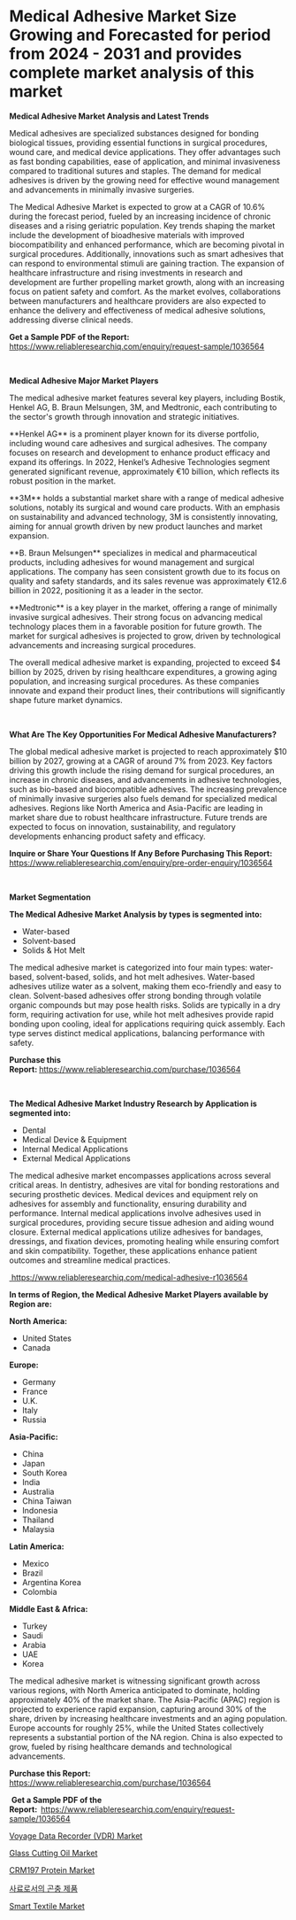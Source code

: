 <p><h1>Medical Adhesive Market Size Growing and Forecasted for period from 2024 - 2031 and provides complete market analysis of this market</h1></p><p><strong>Medical Adhesive Market Analysis and Latest Trends</strong></p>
<p><p>Medical adhesives are specialized substances designed for bonding biological tissues, providing essential functions in surgical procedures, wound care, and medical device applications. They offer advantages such as fast bonding capabilities, ease of application, and minimal invasiveness compared to traditional sutures and staples. The demand for medical adhesives is driven by the growing need for effective wound management and advancements in minimally invasive surgeries.</p><p>The Medical Adhesive Market is expected to grow at a CAGR of 10.6% during the forecast period, fueled by an increasing incidence of chronic diseases and a rising geriatric population. Key trends shaping the market include the development of bioadhesive materials with improved biocompatibility and enhanced performance, which are becoming pivotal in surgical procedures. Additionally, innovations such as smart adhesives that can respond to environmental stimuli are gaining traction. The expansion of healthcare infrastructure and rising investments in research and development are further propelling market growth, along with an increasing focus on patient safety and comfort. As the market evolves, collaborations between manufacturers and healthcare providers are also expected to enhance the delivery and effectiveness of medical adhesive solutions, addressing diverse clinical needs.</p></p>
<p><strong>Get a Sample PDF of the Report:&nbsp;</strong> <a href="https://www.reliableresearchiq.com/enquiry/request-sample/1036564">https://www.reliableresearchiq.com/enquiry/request-sample/1036564</a></p>
<p>&nbsp;</p>
<p><strong>Medical Adhesive Major Market Players</strong></p>
<p><p>The medical adhesive market features several key players, including Bostik, Henkel AG, B. Braun Melsungen, 3M, and Medtronic, each contributing to the sector's growth through innovation and strategic initiatives.</p><p>**Henkel AG** is a prominent player known for its diverse portfolio, including wound care adhesives and surgical adhesives. The company focuses on research and development to enhance product efficacy and expand its offerings. In 2022, Henkel’s Adhesive Technologies segment generated significant revenue, approximately €10 billion, which reflects its robust position in the market.</p><p>**3M** holds a substantial market share with a range of medical adhesive solutions, notably its surgical and wound care products. With an emphasis on sustainability and advanced technology, 3M is consistently innovating, aiming for annual growth driven by new product launches and market expansion.</p><p>**B. Braun Melsungen** specializes in medical and pharmaceutical products, including adhesives for wound management and surgical applications. The company has seen consistent growth due to its focus on quality and safety standards, and its sales revenue was approximately €12.6 billion in 2022, positioning it as a leader in the sector.</p><p>**Medtronic** is a key player in the market, offering a range of minimally invasive surgical adhesives. Their strong focus on advancing medical technology places them in a favorable position for future growth. The market for surgical adhesives is projected to grow, driven by technological advancements and increasing surgical procedures.</p><p>The overall medical adhesive market is expanding, projected to exceed $4 billion by 2025, driven by rising healthcare expenditures, a growing aging population, and increasing surgical procedures. As these companies innovate and expand their product lines, their contributions will significantly shape future market dynamics.</p></p>
<p>&nbsp;</p>
<p><strong>What Are The Key Opportunities For Medical Adhesive Manufacturers?</strong></p>
<p><p>The global medical adhesive market is projected to reach approximately $10 billion by 2027, growing at a CAGR of around 7% from 2023. Key factors driving this growth include the rising demand for surgical procedures, an increase in chronic diseases, and advancements in adhesive technologies, such as bio-based and biocompatible adhesives. The increasing prevalence of minimally invasive surgeries also fuels demand for specialized medical adhesives. Regions like North America and Asia-Pacific are leading in market share due to robust healthcare infrastructure. Future trends are expected to focus on innovation, sustainability, and regulatory developments enhancing product safety and efficacy.</p></p>
<p><strong>Inquire or Share Your Questions If Any Before Purchasing This Report:</strong> <a href="https://www.reliableresearchiq.com/enquiry/pre-order-enquiry/1036564">https://www.reliableresearchiq.com/enquiry/pre-order-enquiry/1036564</a></p>
<p>&nbsp;</p>
<p><strong>Market Segmentation</strong></p>
<p><strong>The Medical Adhesive Market Analysis by types is segmented into:</strong></p>
<p><ul><li>Water-based</li><li>Solvent-based</li><li>Solids & Hot Melt</li></ul></p>
<p><p>The medical adhesive market is categorized into four main types: water-based, solvent-based, solids, and hot melt adhesives. Water-based adhesives utilize water as a solvent, making them eco-friendly and easy to clean. Solvent-based adhesives offer strong bonding through volatile organic compounds but may pose health risks. Solids are typically in a dry form, requiring activation for use, while hot melt adhesives provide rapid bonding upon cooling, ideal for applications requiring quick assembly. Each type serves distinct medical applications, balancing performance with safety.</p></p>
<p><strong>Purchase this Report:&nbsp;</strong><a href="https://www.reliableresearchiq.com/purchase/1036564">https://www.reliableresearchiq.com/purchase/1036564</a></p>
<p>&nbsp;</p>
<p><strong>The Medical Adhesive Market Industry Research by Application is segmented into:</strong></p>
<p><ul><li>Dental</li><li>Medical Device & Equipment</li><li>Internal Medical Applications</li><li>External Medical Applications</li></ul></p>
<p><p>The medical adhesive market encompasses applications across several critical areas. In dentistry, adhesives are vital for bonding restorations and securing prosthetic devices. Medical devices and equipment rely on adhesives for assembly and functionality, ensuring durability and performance. Internal medical applications involve adhesives used in surgical procedures, providing secure tissue adhesion and aiding wound closure. External medical applications utilize adhesives for bandages, dressings, and fixation devices, promoting healing while ensuring comfort and skin compatibility. Together, these applications enhance patient outcomes and streamline medical practices.</p></p>
<p><a href="https://www.reliableresearchiq.com/medical-adhesive-r1036564">&nbsp;https://www.reliableresearchiq.com/medical-adhesive-r1036564</a></p>
<p><strong>In terms of Region, the Medical Adhesive Market Players available by Region are:</strong></p>
<p>
    <p> <strong> North America: </strong>
        <ul>
            <li>United States</li>
            <li>Canada</li>
        </ul>
        </p> 
    <p> <strong> Europe: </strong>
        <ul>
            <li>Germany</li>
            <li>France</li>
            <li>U.K.</li>
            <li>Italy</li>
            <li>Russia</li>
        </ul>
        </p> 
    <p> <strong> Asia-Pacific: </strong>
        <ul>
            <li>China</li>
            <li>Japan</li>
            <li>South Korea</li>
            <li>India</li>
            <li>Australia</li>
            <li>China Taiwan</li>
            <li>Indonesia</li>
            <li>Thailand</li>
            <li>Malaysia</li>
        </ul>
        </p> 
    <p> <strong> Latin America: </strong>
        <ul>
            <li>Mexico</li>
            <li>Brazil</li>
            <li>Argentina Korea</li>
            <li>Colombia</li>
        </ul>
        </p> 
    <p> <strong> Middle East & Africa: </strong>
        <ul>
            <li>Turkey</li>
            <li>Saudi</li>
            <li>Arabia</li>
            <li>UAE</li>
            <li>Korea</li>
        </ul>
    </p>
    </p>
<p><p>The medical adhesive market is witnessing significant growth across various regions, with North America anticipated to dominate, holding approximately 40% of the market share. The Asia-Pacific (APAC) region is projected to experience rapid expansion, capturing around 30% of the share, driven by increasing healthcare investments and an aging population. Europe accounts for roughly 25%, while the United States collectively represents a substantial portion of the NA region. China is also expected to grow, fueled by rising healthcare demands and technological advancements.</p></p>
<p><strong>Purchase this Report: </strong><a href="https://www.reliableresearchiq.com/purchase/1036564">https://www.reliableresearchiq.com/purchase/1036564</a></p>
<p>&nbsp;<strong>Get a Sample PDF of the Report:&nbsp;&nbsp;</strong><a href="https://www.reliableresearchiq.com/enquiry/request-sample/1036564">https://www.reliableresearchiq.com/enquiry/request-sample/1036564</a></p>
<p><strong></strong></p>
<p><p><a href="https://medium.com/@marline4rsi/voyage-data-recorder-vdr-market-share-size-trends-industry-analysis-report-by-application-345671c6c5e4">Voyage Data Recorder (VDR) Market</a></p><p><a href="https://issuu.com/reportprime-2/docs/glass-cutting-oil-market-size-2030._47522e80a0490e">Glass Cutting Oil Market</a></p><p><a href="https://issuu.com/reportprime-2/docs/crm197-protein-market-size-2030.ppt_e397371789a18c">CRM197 Protein Market</a></p><p><a href="https://medium.com/@alfonsokrtrtajcik8i9876/%EC%84%B8%EA%B3%84-insect-products-as-feed-market-%EC%9D%80-2024%EC%97%90%EC%84%9C-2031%EB%A1%9C-%EC%97%B0%ED%8F%89%EA%B7%A0-%EC%A6%9D%EA%B0%80%EC%9C%A8%EC%9D%84-%EB%B3%B4%EC%9D%BC-%EA%B2%83%EC%9C%BC%EB%A1%9C-%EC%98%88%EC%83%81%EB%90%A9%EB%8B%88%EB%8B%A4-12c373858c43">사료로서의 곤충 제품</a></p><p><a href="https://www.linkedin.com/pulse/smart-textile-market-size-growth-industry-analysis-segmentation-xkxxe?trackingId=Qi4as1J7QMGybTW1MtLQWA%3D%3D">Smart Textile Market</a></p></p>